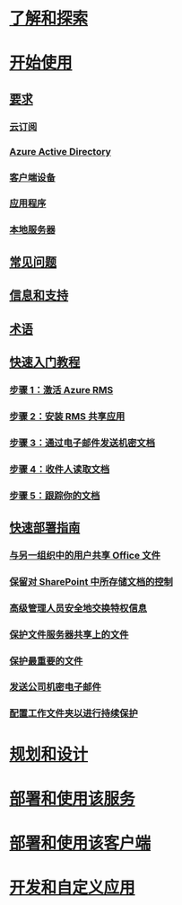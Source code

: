 # [了解和探索](/rights-management/understand-explore/azure-rights-management)
# [开始使用](requirements-azure-rms.md)
## [要求](requirements-azure-rms.md)
### [云订阅](requirements-subscriptions.md)
### [Azure Active Directory](requirements-azure-ad.md)
### [客户端设备](requirements-client-devices.md)
### [应用程序](requirements-applications.md)
### [本地服务器 ](requirements-servers.md)
## [常见问题](faqs.md)
## [信息和支持](information-support.md)
## [术语](terminology.md)
## [快速入门教程](quick-start-tutorial.md)
### [步骤 1：激活 Azure RMS](tutorial-step1.md)
### [步骤 2：安装 RMS 共享应用](tutorial-step2.md)
### [步骤 3：通过电子邮件发送机密文档](tutorial-step3.md)
### [步骤 4：收件人读取文档](tutorial-step4.md)
### [步骤 5：跟踪你的文档](tutorial-step5.md)
## [快速部署指南](rapid-deployment-guide.md)
### [与另一组织中的用户共享 Office 文件](scenario-share-office-file-externally.md)
### [保留对 SharePoint 中所存储文档的控制](scenario-sharepoint.md)
### [高级管理人员安全地交换特权信息](scenario-executives-email.md)
### [保护文件服务器共享上的文件](scenario-fci.md)
### [保护最重要的文件](scenario-secure-most-valuable-files.md)
### [发送公司机密电子邮件](scenario-company-confidential-email.md)
### [配置工作文件夹以进行持续保护](scenario-work-folders.md)
# [规划和设计](/rights-management/plan-design/deployment-roadmap)
# [部署和使用该服务](/rights-management/deploy-use/activate-service)
# [部署和使用该客户端](/rights-management/rms-client/use-client)
# [开发和自定义应用](/rights-management/develop/developers-guide)


<!--HONumber=Jun16_HO4-->



